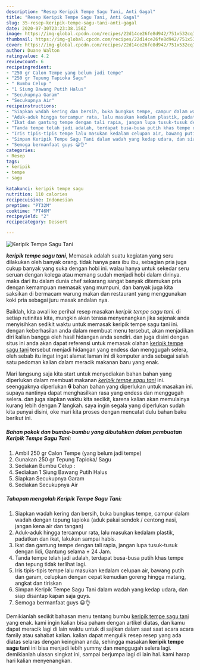 ```yaml
---
description: "Resep Keripik Tempe Sagu Tani, Anti Gagal"
title: "Resep Keripik Tempe Sagu Tani, Anti Gagal"
slug: 35-resep-keripik-tempe-sagu-tani-anti-gagal
date: 2020-07-30T23:23:38.156Z
image: https://img-global.cpcdn.com/recipes/22d14ce26fe8d942/751x532cq70/keripik-tempe-sagu-tani-foto-resep-utama.jpg
thumbnail: https://img-global.cpcdn.com/recipes/22d14ce26fe8d942/751x532cq70/keripik-tempe-sagu-tani-foto-resep-utama.jpg
cover: https://img-global.cpcdn.com/recipes/22d14ce26fe8d942/751x532cq70/keripik-tempe-sagu-tani-foto-resep-utama.jpg
author: Duane Walton
ratingvalue: 4.2
reviewcount: 6
recipeingredient:
- "250 gr Calon Tempe yang belum jadi tempe"
- "250 gr Tepung Tapioka Sagu"
- " Bumbu Celup "
- "1 Siung Bawang Putih Halus"
- "Secukupnya Garam"
- "Secukupnya Air"
recipeinstructions:
- "Siapkan wadah kering dan bersih, buka bungkus tempe, campur dalam wadah dengan tepung tapioka (aduk pakai sendok / centong nasi, jangan kena air dan tangan)"
- "Aduk-aduk hingga tercampur rata, lalu masukan kedalam plastik, padatkan dan ikat, lakukan sampai habis."
- "Ikat dan gantung tempe dengan tali rapia, jangan lupa tusuk-tusuk dengan lidi, Gantung selama ± 24 Jam."
- "Tanda tempe telah jadi adalah, terdapat busa-busa putih khas tempe dan tepung tidak terlihat lagi."
- "Iris tipis-tipis tempe lalu masukan kedalam celupan air, bawang putih dan garam, celupkan dengan cepat kemudian goreng hingga matang, angkat dan tiriskan"
- "Simpan Keripik Tempe Sagu Tani dalam wadah yang kedap udara, dan siap disantap kapan saja guys."
- "Semoga bermanfaat guys 😀👌"
categories:
- Resep
tags:
- keripik
- tempe
- sagu

katakunci: keripik tempe sagu 
nutrition: 110 calories
recipecuisine: Indonesian
preptime: "PT32M"
cooktime: "PT46M"
recipeyield: "2"
recipecategory: Dessert

---
```



![Keripik Tempe Sagu Tani](https://img-global.cpcdn.com/recipes/22d14ce26fe8d942/751x532cq70/keripik-tempe-sagu-tani-foto-resep-utama.jpg)

<b><i>keripik tempe sagu tani</i></b>, Memasak adalah suatu kegiatan yang seru dilakukan oleh banyak orang. tidak hanya para ibu ibu, sebagian pria juga cukup banyak yang suka dengan hobi ini. walau hanya untuk sekedar seru seruan dengan kolega atau memang sudah menjadi hobi dalam dirinya. maka dari itu dalam dunia chef sekarang sangat banyak ditemukan pria dengan kemampuan memasak yang mumpuni, dan banyak juga kita saksikan di bermacam warung makan dan restaurant yang menggunakan koki pria sebagai juru masak andalan nya.

Baiklah, kita awali ke perihal resep masakan <i>keripik tempe sagu tani</i>. di setiap rutinitas kita, mungkin akan terasa menyenangkan jika sejenak anda menyisihkan sedikit waktu untuk memasak keripik tempe sagu tani ini. dengan keberhasilan anda dalam membuat menu tersebut, akan menjadikan diri kalian bangga oleh hasil hidangan anda sendiri. dan juga disini dengan situs ini anda akan dapat referensi untuk memasak olahan <u>keripik tempe sagu tani</u> tersebut menjadi hidangan yang endess dan menggugah selera, oleh sebab itu ingat ingat alamat laman ini di komputer anda sebagai salah satu pedoman kalian dalam meracik makanan baru yang enak.




Mari langsung saja kita start untuk menyediakan bahan bahan yang diperlukan dalam membuat makanan <u><i>keripik tempe sagu tani</i></u> ini. seenggaknya diperlukan <b>6</b> bahan bahan yang diperlukan untuk masakan ini. supaya nantinya dapat menghasilkan rasa yang endess dan menggugah selera. dan juga siapkan waktu kita sedikit, karena kalian akan memulainya kurang lebih dengan <b>7</b> langkah. saya ingin segala yang diperlukan sudah kita punyai disini, oke mari kita proses dengan mencatat dulu bahan baku berikut ini.

<!--inarticleads1-->

##### Bahan pokok dan bumbu-bumbu yang dibutuhkan dalam pembuatan Keripik Tempe Sagu Tani:

1. Ambil 250 gr Calon Tempe (yang belum jadi tempe)
1. Gunakan 250 gr Tepung Tapioka/ Sagu
1. Sediakan  Bumbu Celup :
1. Sediakan 1 Siung Bawang Putih Halus
1. Siapkan Secukupnya Garam
1. Sediakan Secukupnya Air




<!--inarticleads2-->

##### Tahapan mengolah Keripik Tempe Sagu Tani:

1. Siapkan wadah kering dan bersih, buka bungkus tempe, campur dalam wadah dengan tepung tapioka (aduk pakai sendok / centong nasi, jangan kena air dan tangan)
1. Aduk-aduk hingga tercampur rata, lalu masukan kedalam plastik, padatkan dan ikat, lakukan sampai habis.
1. Ikat dan gantung tempe dengan tali rapia, jangan lupa tusuk-tusuk dengan lidi, Gantung selama ± 24 Jam.
1. Tanda tempe telah jadi adalah, terdapat busa-busa putih khas tempe dan tepung tidak terlihat lagi.
1. Iris tipis-tipis tempe lalu masukan kedalam celupan air, bawang putih dan garam, celupkan dengan cepat kemudian goreng hingga matang, angkat dan tiriskan
1. Simpan Keripik Tempe Sagu Tani dalam wadah yang kedap udara, dan siap disantap kapan saja guys.
1. Semoga bermanfaat guys 😀👌




Demikianlah sedikit bahasan menu tentang bumbu <u>keripik tempe sagu tani</u> yang enak. kami ingin kalian bisa paham dengan artikel diatas, dan kamu dapat meracik lagi di lain waktu untuk di sajikan dalam saat saat acara acara family atau sahabat kalian. kalian dapat mengulik resep resep yang ada diatas selaras dengan keinginan anda, sehingga masakan <b>keripik tempe sagu tani</b> ini bisa menjadi lebih yummy dan menggugah selera lagi. demikianlah ulasan singkat ini, sampai berjumpa lagi di lain hal. kami harap hari kalian menyenangkan.
